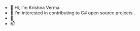 - 👋 Hi, I’m Krishna Verma
- 👀 I’m interested in contributing to C# open source projects .
- 💞️ 
- 📫

<!---
VermaKrishna/VermaKrishna is a ✨ special ✨ repository because its `README.md` (this file) appears on your GitHub profile.
You can click the Preview link to take a look at your changes.
--->
